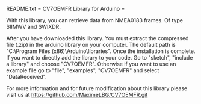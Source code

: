 README.txt
= CV7OEMFR Library for Arduino =

With this library, you can retrieve data from NMEA0183 frames. Of type $IIMWV and $WIXDR.

After you have downloaded this library. You must extract the compressed file (.zip) in the arduino library on your computer. The default path is "C:\Program Files (x86)\Arduino\libraries\".
Once the installation is complete. If you want to directly add the library to your code. Go to "sketch", "include a library" and choose "CV7OEMFR". 
Otherwise if you want to use an example file go to "file", "examples", "CV7OEMFR" and select "DataReceived".

For more information and for future modification about this library please visit us at
https://github.com/MaximeLBG/CV7OEMFR.git
